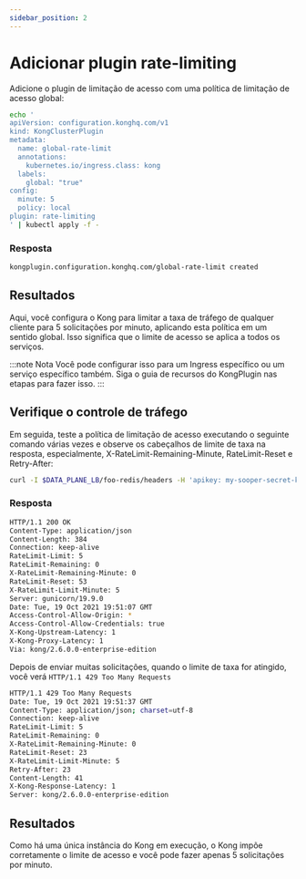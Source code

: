 ```yaml
---
sidebar_position: 2
---
```


# Adicionar plugin rate-limiting

Adicione o plugin de limitação de acesso com uma política de limitação de acesso global:

```bash
echo '
apiVersion: configuration.konghq.com/v1
kind: KongClusterPlugin
metadata:
  name: global-rate-limit
  annotations:
    kubernetes.io/ingress.class: kong
  labels:
    global: "true"
config:
  minute: 5
  policy: local
plugin: rate-limiting
' | kubectl apply -f -
```

### Resposta

```bash
kongplugin.configuration.konghq.com/global-rate-limit created
```

## Resultados

Aqui, você configura o Kong para limitar a taxa de tráfego de qualquer cliente para 5 solicitações por minuto, aplicando esta política em um sentido global. Isso significa que o limite de acesso se aplica a todos os serviços.

:::note Nota
Você pode configurar isso para um Ingress específico ou um serviço específico também. Siga o guia de recursos do KongPlugin nas etapas para fazer isso.
:::

## Verifique o controle de tráfego

Em seguida, teste a política de limitação de acesso executando o seguinte comando várias vezes e observe os cabeçalhos de limite de taxa na resposta, especialmente, X-RateLimit-Remaining-Minute, RateLimit-Reset e Retry-After:

```bash
curl -I $DATA_PLANE_LB/foo-redis/headers -H 'apikey: my-sooper-secret-key'
```
### Resposta

```bash
HTTP/1.1 200 OK
Content-Type: application/json
Content-Length: 384
Connection: keep-alive
RateLimit-Limit: 5
RateLimit-Remaining: 0
X-RateLimit-Remaining-Minute: 0
RateLimit-Reset: 53
X-RateLimit-Limit-Minute: 5
Server: gunicorn/19.9.0
Date: Tue, 19 Oct 2021 19:51:07 GMT
Access-Control-Allow-Origin: *
Access-Control-Allow-Credentials: true
X-Kong-Upstream-Latency: 1
X-Kong-Proxy-Latency: 1
Via: kong/2.6.0.0-enterprise-edition
```

Depois de enviar muitas solicitações, quando o limite de taxa for atingido, você verá `HTTP/1.1 429 Too Many Requests`

```bash
HTTP/1.1 429 Too Many Requests
Date: Tue, 19 Oct 2021 19:51:37 GMT
Content-Type: application/json; charset=utf-8
Connection: keep-alive
RateLimit-Limit: 5
RateLimit-Remaining: 0
X-RateLimit-Remaining-Minute: 0
RateLimit-Reset: 23
X-RateLimit-Limit-Minute: 5
Retry-After: 23
Content-Length: 41
X-Kong-Response-Latency: 1
Server: kong/2.6.0.0-enterprise-edition
```

## Resultados

Como há uma única instância do Kong em execução, o Kong impõe corretamente o limite de acesso e você pode fazer apenas 5 solicitações por minuto.